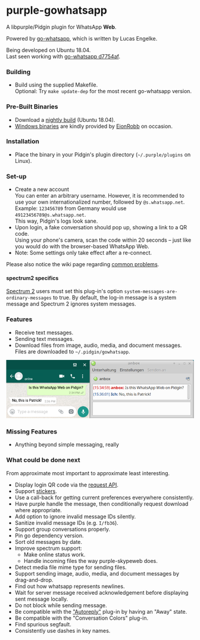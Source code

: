 # purple-gowhatsapp

A libpurple/Pidgin plugin for WhatsApp **Web**.

Powered by [go-whatsapp](https://github.com/Rhymen/go-whatsapp), which is written by Lucas Engelke.

Being developed on Ubuntu 18.04.  
Last seen working with [go-whatsapp d7754af](https://github.com/Rhymen/go-whatsapp/commit/d7754af).

### Building

* Build using the supplied Makefile.  
  Optional: Try `make update-dep` for the most recent go-whatsapp version.

### Pre-Built Binaries

* Download a [nightly build](https://buildbot.hehoe.de/purple-gowhatsapp/builds/) (Ubuntu 18.04).
* [Windows binaries](https://github.com/hoehermann/purple-gowhatsapp/wiki/Windows-Build) are kindly provided by [EionRobb](https://github.com/EionRobb) on occasion.

### Installation

* Place the binary in your Pidgin's plugin directory (`~/.purple/plugins` on Linux).

### Set-up

* Create a new account  
  You can enter an arbitrary username. 
  However, it is recommended to use your own internationalized number, followed by `@s.whatsapp.net`.  
  Example: `123456789` from Germany would use `49123456789@s.whatsapp.net`.  
  This way, Pidgin's logs look sane.
* Upon login, a fake conversation should pop up, showing a link to a QR code.  
  Using your phone's camera, scan the code within 20 seconds – just like you would do with the browser-based WhatsApp Web.
* Note: Some settings only take effect after a re-connect.

Please also notice the wiki page regarding [common problems](https://github.com/hoehermann/purple-gowhatsapp/wiki/Common-Problems).

#### spectrum2 specifics

[Spectrum 2](https://spectrum.im/) users must set this plug-in's option `system-messages-are-ordinary-messages` to true. By default, the log-in message is a system message and Spectrum 2 ignores system messages.

### Features

* Receive text messages.
* Sending text messages.
* Download files from image, audio, media, and document messages.  
  Files are downloaded to `~/.pidgin/gowhatsapp`.

![Instant Message](/instant_message.png?raw=true "Instant Message Screenshot")  

### Missing Features

* Anything beyond simple messaging, really

### What could be done next

From approximate most important to approximate least interesting.

* Display login QR code via the [request API](https://github.com/EionRobb/pidgin-opensteamworks/blob/master/steam-mobile/libsteam.c#L378-L412).
* Support [stickers](https://github.com/Rhymen/go-whatsapp/commit/d7754af4a6b7209d88132b5e498c98f12fb67f70).
* Use a call-back for getting current preferences everywhere consistently.
* Have purple handle the message, then conditionally request download where appropriate.
* Add option to ignore invalid message IDs silently.
* Sanitize invalid message IDs (e.g. `I/fb36`).
* Support group conversations properly.
* Pin go dependency version.
* Sort old messages by date.
* Improve spectrum support:
  * Make online status work.
  * Handle incoming files the way purple-skypeweb does.
* Detect media file mime type for sending files.
* Support sending image, audio, media, and document messages by drag-and-drop.
* Find out how whatsapp represents newlines.
* Wait for server message received acknowledgement before displaying sent message locally.
* Do not block while sending message.
* Be compatible with the ["Autoreply"](https://github.com/EionRobb/purple-gowhatsapp/issues/3#issuecomment-555814663) plug-in by having an "Away" state.
* Be compatible with the "Conversation Colors" plug-in.
* Find spurious segfault.
* Consistently use dashes in key names.
